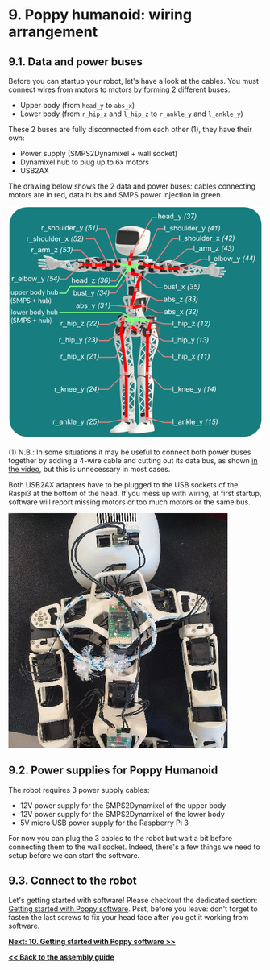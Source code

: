 # 9. Poppy humanoid: wiring arrangement

## 9.1. Data and power buses
Before you can startup your robot, let's have a look at the cables. You must connect wires from motors to motors by forming 2 different buses:
* Upper body (from `head_y` to `abs_x`)
* Lower body (from `r_hip_z` and `l_hip_z` to `r_ankle_y` and `l_ankle_y`)

These 2 buses are fully disconnected from each other (1), they have their own:
* Power supply (SMPS2Dynamixel + wall socket)
* Dynamixel hub to plug up to 6x motors
* USB2AX

The drawing below shows the 2 data and power buses: cables connecting motors are in red, data hubs and SMPS power injection in green. 

![](../../img/humanoid/humanoid-wires.png)

(1) N.B.: In some situations it may be useful to connect both power buses together by adding a 4-wire cable and cutting out its data bus, as shown [in the video](https://youtu.be/LEHLdoBEr4Q?t=1474), but this is unnecessary in most cases.  

Both USB2AX adapters have to be plugged to the USB sockets of the Raspi3 at the bottom of the head. If you mess up with wiring, at first startup, software will report missing motors or too much motors or the same bus.

<img src="img/wires_1.jpg" title="Rear wiring" style="width: 435px;" />

## 9.2. Power supplies for Poppy Humanoid
The robot requires 3 power supply cables:
* 12V power supply for the SMPS2Dynamixel of the upper body
* 12V power supply for the SMPS2Dynamixel of the lower body
* 5V micro USB power supply for the Raspberry Pi 3

For now you can plug the 3 cables to the robot but wait a bit before connecting them to the wall socket. Indeed, there's a few things we need to setup before we can start the software.

## 9.3. Connect to the robot
Let's getting started with software! Please checkout the dedicated section: [Getting started with Poppy software](../../getting-started/connect.md). Psst, before you leave: don't forget to fasten the last screws to fix your head face after you got it working from software.

[**Next: 10. Getting started with Poppy software >>**](../../getting-started/connect.md)

[**<< Back to the assembly guide**](README.md)

